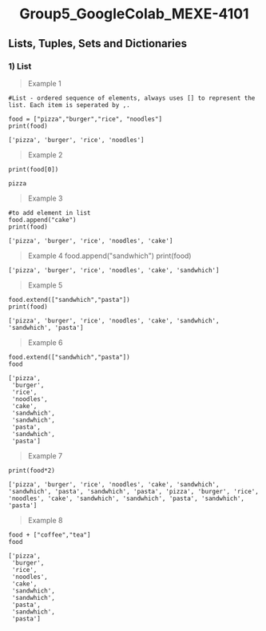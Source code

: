 <div align="center">
  
# Group5_GoogleColab_MEXE-4101

</div>

## Lists, Tuples, Sets and Dictionaries

### 1) List
> Example 1
>
    #List - ordered sequence of elements, always uses [] to represent the list. Each item is seperated by ,.

    food = ["pizza","burger","rice", "noodles"]
    print(food)
>
    ['pizza', 'burger', 'rice', 'noodles']
> Example 2
>
    print(food[0])
>
    pizza
>
> Example 3
>
    #to add element in list
    food.append("cake")
    print(food)
>
    ['pizza', 'burger', 'rice', 'noodles', 'cake']
> Example 4
    food.append("sandwhich")
    print(food)
>
    ['pizza', 'burger', 'rice', 'noodles', 'cake', 'sandwhich']
> Example 5
> 
    food.extend(["sandwhich","pasta"])
    print(food)
>
    ['pizza', 'burger', 'rice', 'noodles', 'cake', 'sandwhich', 'sandwhich', 'pasta']
> Example 6
>
    food.extend(["sandwhich","pasta"])
    food
>
    ['pizza',
     'burger',
     'rice',
     'noodles',
     'cake',
     'sandwhich',
     'sandwhich',
     'pasta',
     'sandwhich',
     'pasta']
> Example 7
>
    print(food*2)
>
    ['pizza', 'burger', 'rice', 'noodles', 'cake', 'sandwhich', 'sandwhich', 'pasta', 'sandwhich', 'pasta', 'pizza', 'burger', 'rice', 'noodles', 'cake', 'sandwhich', 'sandwhich', 'pasta', 'sandwhich', 'pasta']
>Example 8
>
    food + ["coffee","tea"]
    food
>
    ['pizza',
     'burger',
     'rice',
     'noodles',
     'cake',
     'sandwhich',
     'sandwhich',
     'pasta',
     'sandwhich',
     'pasta']
